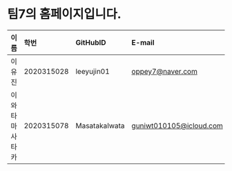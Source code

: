 # 팀7의 홈페이지입니다.

|이름|학번|GitHubID|E-mail|
|:---|:---|:---|:---|
|이유진|2020315028|leeyujin01|oppey7@naver.com|
|이와타마사타카|2020315078|MasatakaIwata|guniwt010105@icloud.com|
